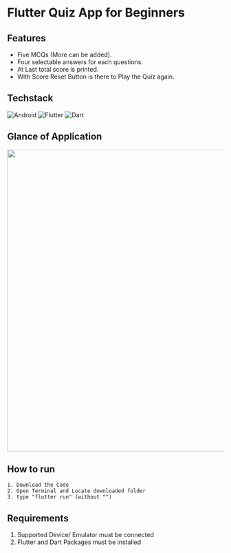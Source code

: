 # Flutter Quiz App for Beginners

## Features
- Five MCQs (More can be added).
- Four selectable answers for each questions.
- At Last total score is printed.
- With Score Reset Button is there to Play the Quiz again.

## Techstack
<img alt="Android" src="https://img.shields.io/badge/Android-3DDC84?style=for-the-badge&logo=android&logoColor=white" /> <img alt="Flutter" src="https://img.shields.io/badge/Flutter%20-%2302569B.svg?&style=for-the-badge&logo=Flutter&logoColor=white" /> <img alt="Dart" src="https://img.shields.io/badge/dart-%230175C2.svg?&style=for-the-badge&logo=dart&logoColor=white"/> 

## Glance of Application
<img src="https://imgur.com/GXmeofN.gif" width="900" height="700" />

## How to run
```
1. Download the Code
2. Open Terminal and Locate downloaded folder
3. type "flutter run" (without "")
```
## Requirements
1. Supported Device/ Emulator must be connected
2. Flutter and Dart Packages must be installed
